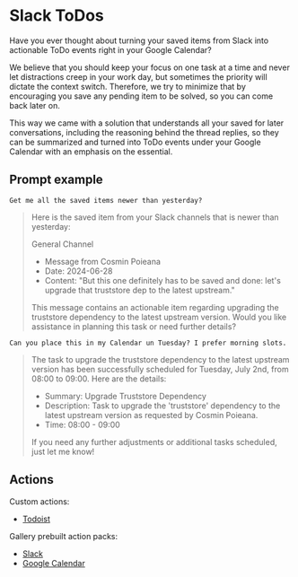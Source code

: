 # Slack ToDos

Have you ever thought about turning your saved items from Slack into actionable ToDo events right in your Google Calendar?

We believe that you should keep your focus on one task at a time and never let distractions creep in your work day, but sometimes the priority will dictate the context switch. Therefore, we try to minimize that by encouraging you save any pending item to be solved, so you can come back later on.

This way we came with a solution that understands all your saved for later conversations, including the reasoning behind the thread replies, so they can be summarized and turned into ToDo events under your Google Calendar with an emphasis on the essential.

## Prompt example

```
Get me all the saved items newer than yesterday?
```

> Here is the saved item from your Slack channels that is newer than yesterday:
>
> General Channel
> - Message from Cosmin Poieana
> - Date: 2024-06-28
> - Content: "But this one definitely has to be saved and done: let's upgrade that truststore dep to the latest upstream."
> 
> This message contains an actionable item regarding upgrading the truststore dependency to the latest upstream version. Would you like assistance in planning this task or need further details?

```
Can you place this in my Calendar un Tuesday? I prefer morning slots.
```

> The task to upgrade the truststore dependency to the latest upstream version has been successfully scheduled for Tuesday, July 2nd, from 08:00 to 09:00. Here are the details:
>
> - Summary: Upgrade Truststore Dependency
> - Description: Task to upgrade the 'truststore' dependency to the latest upstream version as requested by Cosmin Poieana.
> - Time: 08:00 - 09:00
> 
> If you need any further adjustments or additional tasks scheduled, just let me know!

## Actions

Custom actions:

- [Todoist](./actions/)

Gallery prebuilt action packs:

- [Slack](https://github.com/Sema4AI/gallery/blob/main/actions/slack/README.md)
- [Google Calendar](https://github.com/Sema4AI/gallery/blob/main/actions/google-calendar/README.md)
